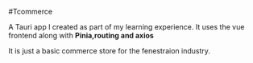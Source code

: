#Tcommerce

A Tauri app I created as part of my learning experience.
It uses the vue frontend along with **Pinia,routing and axios**

It is just a basic commerce store for the fenestraion industry.
